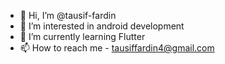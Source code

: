 - 👋 Hi, I’m @tausif-fardin
- 👀 I’m interested in android development
- 🌱 I’m currently learning Flutter
- 📫 How to reach me - tausiffardin4@gmail.com

<!---
tausif-fardin/tausif-fardin is a ✨ special ✨ repository because its `README.md` (this file) appears on your GitHub profile.
You can click the Preview link to take a look at your changes.
--->
